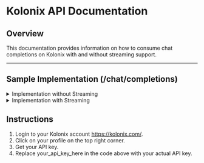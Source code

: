 # Kolonix API Documentation

## Overview

This documentation provides information on how to consume chat completions on Kolonix with and without streaming support.

---

## Sample Implementation (/chat/completions)

<details>
  <summary>Implementation without Streaming</summary>
  
  Please enable cookies if you are calling with async task, below only sample for sync task
  
  ```python
      import json
      import openai
      import requests
    
      # Set your OpenAI API key
      api_key = "your_api_key_here"
    
      # Set the base URL
      base_url = "https://kolonix.com/v1/"
    
      # Configure the OpenAI library to use the specified base URL
      openai.api_key = api_key
      openai.api_base = base_url
    
      try:
          response = openai.chat.completions.create(
              model="4o-kol",
              messages=[{"role": "user", "content": "hi"}],
              temperature=1,
              top_p=1,
              max_tokens=150
          )
          # Print the response
          print("Response received:")
          print(response.choices[0].message['content'])
      except openai.OpenAIError as e:
          # Handle OpenAI API errors
          print(f"OpenAI API error: {e}")
      except requests.exceptions.RequestException as e:
          # Handle requests exceptions
          print(f"Request error: {e}")
      except Exception as e:
          # Handle any other exceptions
          print(f"An error occurred: {e}")
  ```
</details> 
<details> 
  <summary>Implementation with Streaming</summary>

  ```python
      import json
      import openai
      import requests
  
      # Set your OpenAI API key
      api_key = "your_api_key_here"
      
      # Set the base URL
      base_url = "https://kolonix.com/v1/"
      
      # Configure the OpenAI library to use the specified base URL
      openai.base_url = base_url
      openai.api_key = api_key
      
      try:
          response = openai.chat.completions.create(
              model="4o-kol",
              messages=[{"role": "user", "content": "hi"}],
              temperature=1,
              top_p=1,
              max_tokens=150,
              stream=True
          )
          # Print the response
          print("Response:", end=" ", flush=True)  # Start the response line
          for chunk in response:
              # Access content using object attributes
              if chunk.choices and chunk.choices[0].delta.content:
                  content = chunk.choices[0].delta.content
                  print(content, end="", flush=True)  # Print without newline
      
          print()  # Add a newline after the stream is complete
      except openai.OpenAIError as e:
          # Handle OpenAI API errors
          print(f"OpenAI API error: {e}")
      except requests.exceptions.RequestException as e:
          # Handle requests exceptions
          print(f"Request error: {e}")
      except Exception as e:
          # Handle any other exceptions
          print(f"An error occurred: {e}")
   ```
</details>


## Instructions
1. Login to your Kolonix account https://kolonix.com/.
2. Click on your profile on the top right corner.
3. Get your API key.
4. Replace your_api_key_here in the code above with your actual API key.




